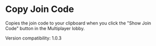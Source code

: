 # Copy Join Code

Copies the join code to your clipboard when you click the "Show Join Code" button in the Multiplayer lobby.

Version compatibility: 1.0.3
